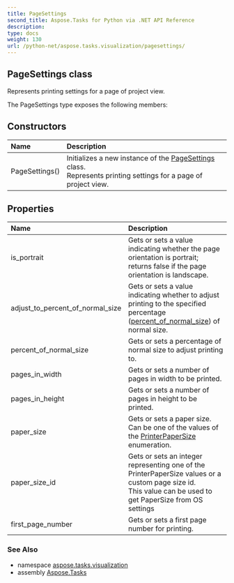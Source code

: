 ```yaml
---
title: PageSettings
second_title: Aspose.Tasks for Python via .NET API Reference
description: 
type: docs
weight: 130
url: /python-net/aspose.tasks.visualization/pagesettings/
---
```


## PageSettings class

Represents printing settings for a page of project view.

The PageSettings type exposes the following members:
## Constructors
| Name | Description |
| :- | :- |
|PageSettings()|Initializes a new instance of the [PageSettings](/tasks/python-net/aspose.tasks.visualization/pagesettings/) class. <br/>            Represents printing settings for a page of project view.|
## Properties
| Name | Description |
| :- | :- |
|is_portrait|Gets or sets a value indicating whether the page orientation is portrait; returns false if the page orientation is landscape.|
|adjust_to_percent_of_normal_size|Gets or sets a value indicating whether to adjust printing to the specified percentage ([percent_of_normal_size](/tasks/python-net/aspose.tasks.visualization/pagesettings/)) of normal size.|
|percent_of_normal_size|Gets or sets a percentage of normal size to adjust printing to.|
|pages_in_width|Gets or sets a number of pages in width to be printed.|
|pages_in_height|Gets or sets a number of pages in height to be printed.|
|paper_size|Gets or sets a paper size. Can be one of the values of the [PrinterPaperSize](/tasks/python-net/aspose.tasks.visualization/printerpapersize/) enumeration.|
|paper_size_id|Gets or sets an integer representing one of the PrinterPaperSize values or a custom page size id.<br/>            This value can be used to get PaperSize from OS settings|
|first_page_number|Gets or sets a first page number for printing.|

### See Also

* namespace [aspose.tasks.visualization](/tasks/python-net/aspose.tasks.visualization/)
* assembly [Aspose.Tasks](/tasks/python-net/)

